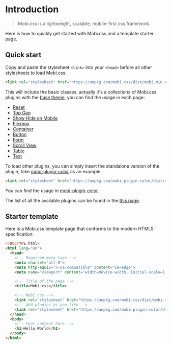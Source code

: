 # Introduction

> Mobi.css is a lightweight, scalable, mobile-first css framework.

Here is how to quickly get started with Mobi.css and a template starter page.

## Quick start

Copy and paste the stylesheet `<link>` into your `<head>` before all other stylesheets to load Mobi.css:

```html
<link rel="stylesheet" href="https://unpkg.com/mobi.css/dist/mobi.min.css" />
```

This will include the basic classes, actually it's a collections of Mobi.css plugins with the [base theme](https://github.com/mobi-css/mobi-theme-base), you can find the usage in each page:

- [Reset](reset.html)
- [Top Gap](top-gap.html)
- [Show Hide on Mobile](show-hide-on-mobile.html)
- [Flexbox](flexbox.html)
- [Container](container.html)
- [Button](button.html)
- [Form](form.html)
- [Scroll View](scroll-view.html)
- [Table](table.html)
- [Text](text.html)

To load other plugins, you can simply insert the standalone version of the plugin, take [mobi-plugin-color](https://github.com/mobi-css/mobi-plugin-color) as an example:

```html
<link rel="stylesheet" href="https://unpkg.com/mobi-plugin-color/dist/mobi-plugin-color.min.css" />
```

You can find the usage in [mobi-plugin-color](https://github.com/mobi-css/mobi-plugin-color).

The list of all the available plugins can be found in the [this page](../plugins).

## Starter template

Here is a Mobi.css template page that conforms to the modern HTML5 specification:

```html
<!DOCTYPE html>
<html lang="en">
  <head>
    <!-- Required meta tags -->
    <meta charset="utf-8">
    <meta http-equiv="x-ua-compatible" content="ie=edge">
    <meta name="viewport" content="width=device-width, initial-scale=1.0, maximum-scale=1.0, user-scalable=no">

    <!-- Title of the page -->
    <title>Mobi.css</title>

    <!-- Mobi.css -->
    <link rel="stylesheet" href="https://unpkg.com/mobi.css/dist/mobi.min.css">
    <!-- Add plugins as you like -->
    <link rel="stylesheet" href="https://unpkg.com/mobi-plugin-color/dist/mobi-plugin-color.min.css">
  </head>
  <body>
    <!-- Your content here -->
    <h1>Hello World</h1>
  </body>
</html>
```
